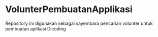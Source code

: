 # VolunterPembuatanApplikasi
Repository ini digunakan sebagai sayembara pencarian volunter untuk pembuatan aplikasi Dicoding

